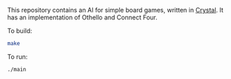 This repository contains an AI for simple board games, written in [Crystal](http://crystal-lang.org/). It has an implementation of Othello and Connect Four.

To build:

```sh
make
```

To run:

```sh
./main
```
